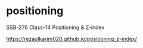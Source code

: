 # positioning
SSB-276 Class-14 Positioning &amp; Z-index

https://rezaulkarim020.github.io/positioning_z-index/
